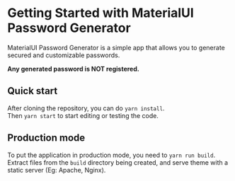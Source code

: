 # Getting Started with MaterialUI Password Generator

MaterialUI Password Generator is a simple app that allows you to generate secured and customizable passwords.

**Any generated password is NOT registered.**

## Quick start
After cloning the repository, you can do `yarn install`.  
Then `yarn start` to start editing or testing the code.

## Production mode
To put the application in production mode, you need to `yarn run build`.
Extract files from the `build` directory being created, and serve theme with a static server (Eg: Apache, Nginx).